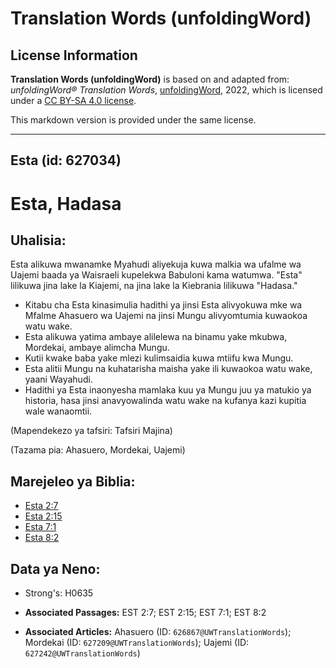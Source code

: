 # Translation Words (unfoldingWord)

## License Information

**Translation Words (unfoldingWord)** is based on and adapted from: _unfoldingWord® Translation Words_, [unfoldingWord](https://unfoldingword.org/utw), 2022, which is licensed under a [CC BY-SA 4.0 license](https://creativecommons.org/licenses/by-sa/4.0/legalcode.en).

This markdown version is provided under the same license.



--------------------------------

## Esta (id: 627034)

Esta, Hadasa
============

Uhalisia:
---------

Esta alikuwa mwanamke Myahudi aliyekuja kuwa malkia wa ufalme wa Uajemi baada ya Waisraeli kupelekwa Babuloni kama watumwa. "Esta" lilikuwa jina lake la Kiajemi, na jina lake la Kiebrania lilikuwa "Hadasa."

* Kitabu cha Esta kinasimulia hadithi ya jinsi Esta alivyokuwa mke wa Mfalme Ahasuero wa Uajemi na jinsi Mungu alivyomtumia kuwaokoa watu wake.
* Esta alikuwa yatima ambaye alilelewa na binamu yake mkubwa, Mordekai, ambaye alimcha Mungu.
* Kutii kwake baba yake mlezi kulimsaidia kuwa mtiifu kwa Mungu.
* Esta alitii Mungu na kuhatarisha maisha yake ili kuwaokoa watu wake, yaani Wayahudi.
* Hadithi ya Esta inaonyesha mamlaka kuu ya Mungu juu ya matukio ya historia, hasa jinsi anavyowalinda watu wake na kufanya kazi kupitia wale wanaomtii.

(Mapendekezo ya tafsiri: Tafsiri Majina)

(Tazama pia: Ahasuero, Mordekai, Uajemi)

Marejeleo ya Biblia:
--------------------

* [Esta 2:7](https://ref.ly/Esth2:7)
* [Esta 2:15](https://ref.ly/Esth2:15)
* [Esta 7:1](https://ref.ly/Esth7:1)
* [Esta 8:2](https://ref.ly/Esth8:2)

Data ya Neno:
-------------

* Strong's: H0635

* **Associated Passages:** EST 2:7; EST 2:15; EST 7:1; EST 8:2
* **Associated Articles:** Ahasuero (ID: `626867@UWTranslationWords`); Mordekai (ID: `627209@UWTranslationWords`); Uajemi (ID: `627242@UWTranslationWords`)

